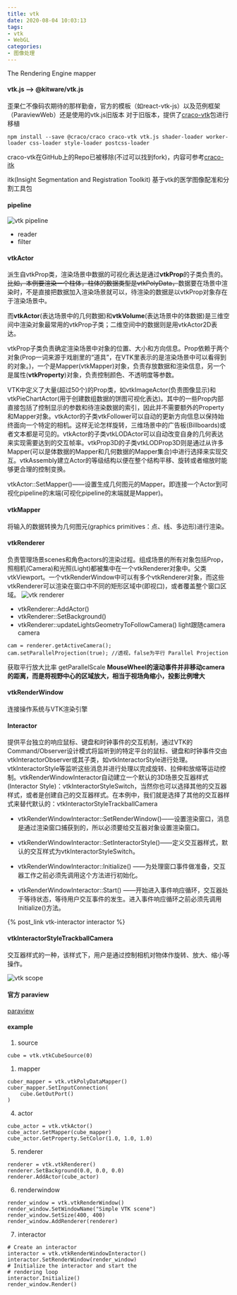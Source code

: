 ```yaml
---
title: vtk
date: 2020-08-04 10:03:13
tags:
- vtk
- WebGL
categories: 
- 图像处理
---
```

The Rendering Engine
mapper
#### vtk.js --> @kitware/vtk.js
歪果仁不像码农期待的那样勤奋，官方的模板（如react-vtk-js）以及范例框架（ParaviewWeb）还是使用的vtk.js旧版本
对于旧版本，提供了[craco-vtk](https://www.npmjs.com/package/craco-vtk)包进行移植
```
npm install --save @craco/craco craco-vtk vtk.js shader-loader worker-loader css-loader style-loader postcss-loader
```
craco-vtk在GitHub上的Repo已被移除(不过可以找到fork)，内容可参考[craco-itk](https://github.com/InsightSoftwareConsortium/craco-itk)

itk(Insight Segmentation and Registration Toolkit) 基于vtk的医学图像配准和分割工具包
#### pipeline
![vtk pipeline](https://tva3.sinaimg.cn/large/a60edd42gy1gvuuf066c7j20ko0aljuv.jpg)
+ reader
+ filter
#### vtkActor 
派生自vtkProp类，渲染场景中数据的可视化表达是通过<b>vtkProp</b>的子类负责的。<del>比如，本例要渲染一个柱体，柱体的数据类型是vtkPolyData，</del>数据要在场景中渲染时，不是直接把数据加入渲染场景就可以，待渲染的数据是以vtkProp对象存在于渲染场景中。

而<b>vtkActor</b>(表达场景中的几何数据)和<b>vtkVolume</b>(表达场景中的体数据)是三维空间中渲染对象最常用的vtkProp子类；二维空间中的数据则是用vtkActor2D表达。

vtkProp子类负责确定渲染场景中对象的位置、大小和方向信息。Prop依赖于两个对象(Prop一词来源于戏剧里的“道具”，在VTK里表示的是渲染场景中可以看得到的对象。)，一个是Mapper(vtkMapper)对象，负责存放数据和渲染信息，另一个是属性(<b>vtkProperty</b>)对象，负责控制颜色、不透明度等参数。

VTK中定义了大量(超过50个)的Prop类，如vtkImageActor(负责图像显示)和vtkPieChartActor(用于创建数组数据的饼图可视化表达)。其中的一些Prop内部直接包括了控制显示的参数和待渲染数据的索引，因此并不需要额外的Property和Mapper对象。vtkActor的子类vtkFollower可以自动的更新方向信息以保持始终面向一个特定的相机。这样无论怎样旋转，三维场景中的广告板(Billboards)或者文本都是可见的。vtkActor的子类vtkLODActor可以自动改变自身的几何表达来实现需要达到的交互帧率。vtkProp3D的子类vtkLODProp3D则是通过从许多Mapper(可以是体数据的Mapper和几何数据的Mapper集合)中进行选择来实现交互。vtkAssembly建立Actor的等级结构以便在整个结构平移、旋转或者缩放时能够更合理的控制变换。

vtkActor::SetMapper()——设置生成几何图元的Mapper。即连接一个Actor到可视化pipeline的末端(可视化pipeline的末端就是Mapper)。

#### vtkMapper
将输入的数据转换为几何图元(graphics primitives：点、线、多边形)进行渲染。

#### vtkRenderer
负责管理场景scenes和角色actors的渲染过程。组成场景的所有对象包括Prop，照相机(Camera)和光照(Light)都被集中在一个vtkRenderer对象中。父类vtkViewport。一个vtkRenderWindow中可以有多个vtkRenderer对象，而这些vtkRenderer可以渲染在窗口中不同的矩形区域中(即视口)，或者覆盖整个窗口区域。
![vtk renderer](https://tva3.sinaimg.cn/large/a60edd42gy1gvuuqicoz4j20mj09s427.jpg)
+ vtkRenderer::AddActor()
+ vtkRenderer::SetBackground()
+ vtkRenderer::updateLightsGeometryToFollowCamera() light跟随camera
camera
```
cam = renderer.getActiveCamera();
cam.setParallelProjection(true); //透视，false为平行 Parallel Projection
```
获取平行放大比率 getParallelScale
**MouseWheel的滚动事件并非移动camera的距离，而是将视野中心的区域放大，相当于视场角缩小，投影比例增大**
#### vtkRenderWindow
连接操作系统与VTK渲染引擎

#### Interactor
提供平台独立的响应鼠标、键盘和时钟事件的交互机制，通过VTK的Command/Observer设计模式将监听到的特定平台的鼠标、键盘和时钟事件交由vtkInteractorObserver或其子类，如vtkInteractorStyle进行处理。vtkInteractorStyle等监听这些消息并进行处理以完成旋转、拉伸和放缩等运动控制。vtkRenderWindowInteractor自动建立一个默认的3D场景交互器样式(Interactor Style)：vtkInteractorStyleSwitch，当然你也可以选择其他的交互器样式，或者是创建自己的交互器样式。在本例中，我们就是选择了其他的交互器样式来替代默认的：vtkInteractorStyleTrackballCamera

+ vtkRenderWindowInteractor::SetRenderWindow()——设置渲染窗口，消息是通过渲染窗口捕获到的，所以必须要给交互器对象设置渲染窗口。

+ vtkRenderWindowInteractor::SetInteractorStyle()——定义交互器样式，默认的交互样式为vtkInteractorStyleSwitch。

+ vtkRenderWindowInteractor::Initialize() ——为处理窗口事件做准备，交互器工作之前必须先调用这个方法进行初始化。

+ vtkRenderWindowInteractor::Start() ——开始进入事件响应循环，交互器处于等待状态，等待用户交互事件的发生。进入事件响应循环之前必须先调用Initialize()方法。

{% post_link vtk-interactor interactor %}

#### vtkInteractorStyleTrackballCamera
交互器样式的一种，该样式下，用户是通过控制相机对物体作旋转、放大、缩小等操作。

![vtk scope](https://tvax2.sinaimg.cn/large/a60edd42gy1ghelso7vv1j20gz08paaw.jpg)

#### 官方 paraview
[paraview](https://www.cb.uu.se/~aht/VizPhD2018/Paraview.pdf)

#### example
1. source
```
cube = vtk.vtkCubeSource(0)
```
1. mapper
```   
cuber_mapper = vtk.vtkPolyDataMapper()
cuber_mapper.SetInputConnection(
    cube.GetOutPort()
)
```
4. actor
```
cube_actor = vtk.vtkActor()
cube_actor.SetMapper(cube_mapper)
cube_actor.GetProperty.SetColor(1.0, 1.0, 1.0)
```
5. renderer
```
renderer = vtk.vtkRenderer()
renderer.SetBackground(0.0, 0.0, 0.0)
renderer.AddActor(cube_actor)
```
6. renderwindow
```
render_window = vtk.vtkRenderWindow()
render_window.SetWindowName("Simple VTK scene")
render_window.SetSize(400, 400)
render_window.AddRenderer(renderer)
```
7. interactor
```
# Create an interactor
interactor = vtk.vtkRenderWindowInteractor()
interactor.SetRenderWindow(render_window)
# Initialize the interactor and start the
# rendering loop
interactor.Initialize()
render_window.Render()
```